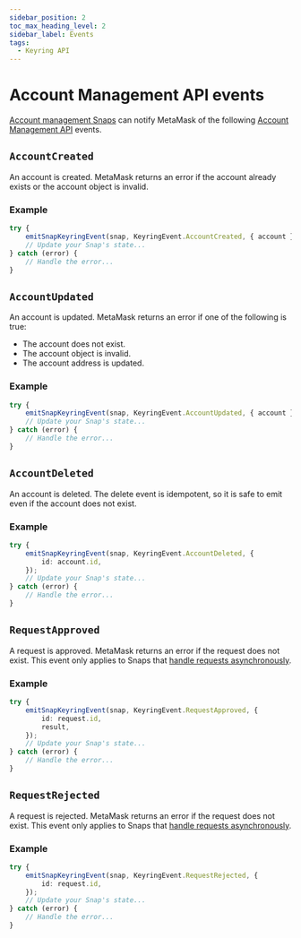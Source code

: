 ```yaml
---
sidebar_position: 2
toc_max_heading_level: 2
sidebar_label: Events
tags:
  - Keyring API
---
```


# Account Management API events

[Account management Snaps](../../../features/custom-evm-accounts/index.md) can notify MetaMask of the
following [Account Management API](index.md) events.

## `AccountCreated`

An account is created.
MetaMask returns an error if the account already exists or the account object is invalid.

### Example

```typescript
try {
    emitSnapKeyringEvent(snap, KeyringEvent.AccountCreated, { account });
    // Update your Snap's state...
} catch (error) {
    // Handle the error...
}
```

## `AccountUpdated`

An account is updated.
MetaMask returns an error if one of the following is true:

- The account does not exist.
- The account object is invalid.
- The account address is updated.

### Example

```typescript
try {
    emitSnapKeyringEvent(snap, KeyringEvent.AccountUpdated, { account });
    // Update your Snap's state...
} catch (error) {
    // Handle the error...
}
```

## `AccountDeleted`

An account is deleted.
The delete event is idempotent, so it is safe to emit even if the account does not exist.

### Example

```typescript
try {
    emitSnapKeyringEvent(snap, KeyringEvent.AccountDeleted, {
        id: account.id,
    });
    // Update your Snap's state...
} catch (error) {
    // Handle the error...
}
```

## `RequestApproved`

A request is approved.
MetaMask returns an error if the request does not exist.
This event only applies to Snaps that
[handle requests asynchronously](../../../features/custom-evm-accounts/index.md#asynchronous-transaction-flow).

### Example

```typescript
try {
    emitSnapKeyringEvent(snap, KeyringEvent.RequestApproved, {
        id: request.id,
        result,
    });
    // Update your Snap's state...
} catch (error) {
    // Handle the error...
}
```

## `RequestRejected`

A request is rejected.
MetaMask returns an error if the request does not exist.
This event only applies to Snaps that
[handle requests asynchronously](../../../features/custom-evm-accounts/index.md#asynchronous-transaction-flow).

### Example

```typescript
try {
    emitSnapKeyringEvent(snap, KeyringEvent.RequestRejected, {
        id: request.id,
    });
    // Update your Snap's state...
} catch (error) {
    // Handle the error...
}
```
